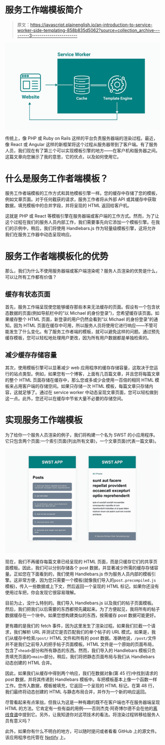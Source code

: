 # 服务工作端模板简介

> 原文：<https://javascript.plainenglish.io/an-introduction-to-service-worker-side-templating-858b835d5062?source=collection_archive---------3----------------------->

![](img/7c22ca6a629a3b40808145c12daab14d.png)

传统上，像 PHP 或 Ruby on Rails 这样的平台负责服务器端的渲染过程。最近，像 React 或 Angular 这样的新框架将这个过程从服务器带到了客户端。有了服务人员，我们现在有了第三个可以实现模板引擎的地方——在客户机和服务器之间。这篇文章向您展示了我的意思，它的优点，以及如何使用它。

# 什么是服务工作者端模板？

服务工作者端模板的工作方式和其他模板引擎一样。您的缓存中存储了您的模板，例如文章页面。对于任何截获的请求，服务工作者将从外部 API 或其缓存中获取数据，填充模板中的合并字段，并将呈现的 HTML 返回给客户机。

这就是 PHP 或 React 等模板引擎在服务器端或客户端的工作方式。然而，为了让这个过程在我们的服务人员内部工作，我们需要事先向它添加一个模板引擎。在我们的示例中，稍后，我们将使用 Handlebars.js 作为轻量级模板引擎，这将允许我们在服务工作器中动态呈现响应。

# 服务工作者端模板化的优势

那么，我们为什么不使用服务器端或客户端渲染呢？服务人员渲染的优势是什么，可以让所有工作都有价值？

## 缓存有状态页面

首先，服务工作端呈现使您能够缓存那些本来无法缓存的页面。假设有一个包含状态数据的页面(例如导航栏中的“以 Michael 的身份登录”)，您希望缓存该页面。如果缓存整个 HTML 页面，新登录的用户仍然会看到“以 Michael 的身份登录”的通知。因为 HTML 页面在缓存中可用，所以服务人员将使用它进行响应——不管可能发生了什么变化。有了服务工作者端的模板，就可以避免这样的问题。通过预先缓存模板，您可以轻松地处理用户更改，因为所有用户数据都是单独检索的。

## 减少缓存存储容量

其次，使用模板引擎可以显著减少 web 应用程序的缓存存储容量，这取决于您运行的站点类型。例如，如果您有一个博客，上面有几百篇文章，并且您将每篇文章的整个 HTML 页面存储在缓存中，那么您或多或少会使用一百倍的相同 HTML 模板来占用客户端的存储空间。如果只存储一次 HTML 模板，每篇文章只存储内容，这就足够了。通过在 service worker 中动态呈现文章页面，您可以轻松做到这一点。此外，您还可以在缓存中节省大量不必要的存储空间。

# 实现服务工作端模板

为了给你一个服务人员渲染的例子，我们将构建一个名为 SWST 的小应用程序。它只包含两个页面:一个索引页面(列出所有文章)，一个文章页面(代表一篇文章)。

![](img/1c01d5e4713e837a532e25099196ee52.png)

现在，我们不再缓存每篇文章已经呈现的 HTML 页面，而是只缓存它们的共享页面模板。因此，我们可以分别存储各个 post 数据，并显著减少所需的缓存存储容量。正如您在下面看到的，我们使用 Handlebars.js 作为服务人员内部的模板引擎。这非常方便，因为您只需要一个模板(就像我们导入的`post.precompiled.js`模板)，传入一些数据或上下文，然后返回一个呈现的 HTML 标记。如果你还没有使用过车把，你会发现它很容易理解。

目前为止，没什么特别的。我们导入 Handlebars.js 以及我们的帖子页面模板。然后，我们把我们以后需要的东西都预先藏起来。为了方便起见，我将所有的帖子数据缓存在一个块中。如果您想构建类似的东西，按需缓存 post 数据可能更好。

更有趣的是我们的 fetch 事件，因为这里发生了渲染过程。如果我们拦截一个请求，我们解析 URL 并测试它是否匹配我们的单个帖子的 URL 模式。如果是，我们从缓存中检索`/post/` HTML 文件和所有的 post 数据。准确地说，`/post/`文件并不是我们之前导入的把手帖子页面模板。HTML 文件是一个原始的页面布局，包含了`<head>`部分和所有静态的东西。然而，我们导入的 Handlebars 模板只负责填充页面的`<main>`部分。稍后，我们将把静态页面布局与我们从 Handlebars 动态创建的 HTML 合并。

因此，如果我们从缓存中得到两个响应，我们在数据对象(第 45 行)中找到请求的 post 数据，并将其传递到 Handlebars 模板中。车把模板基本上像一个函数一样工作。您传入数据，模板被填充，它返回一个呈现的 HTML 标记。在第 48 行，我们最终将动态创建的 HTML 与静态布局合并，并作为一个新的响应返回。

尽管看起来有点笨拙，但我认为这是一种有趣的既不在客户端也不在服务器端呈现 HTML 的方法。它肯定有一些有益的用例——否则杰克·阿奇博尔德不会在他的[离线食谱](https://jakearchibald.com/2014/offline-cookbook/)中提到它。另外，让我知道你对这项技术的看法。将渲染过程转移给服务人员有意义吗？

此外，如果你有什么不明白的地方，可以随时提问或者看看 GitHub 上的源文件。该应用程序也托管在 [Netlify](https://naughty-bhabha-4b3ae8.netlify.com/) 上。